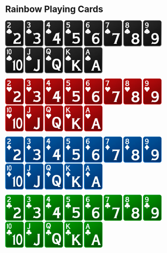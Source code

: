 # Rainbow Playing Cards

<img src="https://github.com/zchepygov/rainbow-playing-cards/blob/master/images/2s.png" alt="2s" width="59px" /> <img src="https://github.com/zchepygov/rainbow-playing-cards/blob/master/images/3s.png" alt="3s" width="59px" /> <img src="https://github.com/zchepygov/rainbow-playing-cards/blob/master/images/4s.png" alt="4s" width="59px" /> <img src="https://github.com/zchepygov/rainbow-playing-cards/blob/master/images/5s.png" alt="5s" width="59px" /> <img src="https://github.com/zchepygov/rainbow-playing-cards/blob/master/images/6s.png" alt="6s" width="59px" /> <img src="https://github.com/zchepygov/rainbow-playing-cards/blob/master/images/7s.png" alt="7s" width="59px" /> <img src="https://github.com/zchepygov/rainbow-playing-cards/blob/master/images/8s.png" alt="8s" width="59px" /> <img src="https://github.com/zchepygov/rainbow-playing-cards/blob/master/images/9s.png" alt="9s" width="59px" /> <img src="https://github.com/zchepygov/rainbow-playing-cards/blob/master/images/Ts.png" alt="Ts" width="59px" /> <img src="https://github.com/zchepygov/rainbow-playing-cards/blob/master/images/Js.png" alt="Js" width="59px" /> <img src="https://github.com/zchepygov/rainbow-playing-cards/blob/master/images/Qs.png" alt="Qs" width="59px" /> <img src="https://github.com/zchepygov/rainbow-playing-cards/blob/master/images/Ks.png" alt="Ks" width="59px" /> <img src="https://github.com/zchepygov/rainbow-playing-cards/blob/master/images/As.png" alt="As" width="59px" />

<img src="https://github.com/zchepygov/rainbow-playing-cards/blob/master/images/2h.png" alt="2h" width="59px" /> <img src="https://github.com/zchepygov/rainbow-playing-cards/blob/master/images/3h.png" alt="3h" width="59px" /> <img src="https://github.com/zchepygov/rainbow-playing-cards/blob/master/images/4h.png" alt="4h" width="59px" /> <img src="https://github.com/zchepygov/rainbow-playing-cards/blob/master/images/5h.png" alt="5h" width="59px" /> <img src="https://github.com/zchepygov/rainbow-playing-cards/blob/master/images/6h.png" alt="6h" width="59px" /> <img src="https://github.com/zchepygov/rainbow-playing-cards/blob/master/images/7h.png" alt="7h" width="59px" /> <img src="https://github.com/zchepygov/rainbow-playing-cards/blob/master/images/8h.png" alt="8h" width="59px" /> <img src="https://github.com/zchepygov/rainbow-playing-cards/blob/master/images/9h.png" alt="9h" width="59px" /> <img src="https://github.com/zchepygov/rainbow-playing-cards/blob/master/images/Th.png" alt="Th" width="59px" /> <img src="https://github.com/zchepygov/rainbow-playing-cards/blob/master/images/Jh.png" alt="Jh" width="59px" /> <img src="https://github.com/zchepygov/rainbow-playing-cards/blob/master/images/Qh.png" alt="Qh" width="59px" /> <img src="https://github.com/zchepygov/rainbow-playing-cards/blob/master/images/Kh.png" alt="Kh" width="59px" /> <img src="https://github.com/zchepygov/rainbow-playing-cards/blob/master/images/Ah.png" alt="Ah" width="59px" />

<img src="https://github.com/zchepygov/rainbow-playing-cards/blob/master/images/2d.png" alt="2d" width="59px" /> <img src="https://github.com/zchepygov/rainbow-playing-cards/blob/master/images/3d.png" alt="3d" width="59px" /> <img src="https://github.com/zchepygov/rainbow-playing-cards/blob/master/images/4d.png" alt="4d" width="59px" /> <img src="https://github.com/zchepygov/rainbow-playing-cards/blob/master/images/5d.png" alt="5d" width="59px" /> <img src="https://github.com/zchepygov/rainbow-playing-cards/blob/master/images/6d.png" alt="6d" width="59px" /> <img src="https://github.com/zchepygov/rainbow-playing-cards/blob/master/images/7d.png" alt="7d" width="59px" /> <img src="https://github.com/zchepygov/rainbow-playing-cards/blob/master/images/8d.png" alt="8d" width="59px" /> <img src="https://github.com/zchepygov/rainbow-playing-cards/blob/master/images/9d.png" alt="9d" width="59px" /> <img src="https://github.com/zchepygov/rainbow-playing-cards/blob/master/images/Td.png" alt="Td" width="59px" /> <img src="https://github.com/zchepygov/rainbow-playing-cards/blob/master/images/Jd.png" alt="Jd" width="59px" /> <img src="https://github.com/zchepygov/rainbow-playing-cards/blob/master/images/Qd.png" alt="Qd" width="59px" /> <img src="https://github.com/zchepygov/rainbow-playing-cards/blob/master/images/Kd.png" alt="Kd" width="59px" /> <img src="https://github.com/zchepygov/rainbow-playing-cards/blob/master/images/Ad.png" alt="Ad" width="59px" />

<img src="https://github.com/zchepygov/rainbow-playing-cards/blob/master/images/2c.png" alt="2c" width="59px" /> <img src="https://github.com/zchepygov/rainbow-playing-cards/blob/master/images/3c.png" alt="3c" width="59px" /> <img src="https://github.com/zchepygov/rainbow-playing-cards/blob/master/images/4c.png" alt="4c" width="59px" /> <img src="https://github.com/zchepygov/rainbow-playing-cards/blob/master/images/5c.png" alt="5c" width="59px" /> <img src="https://github.com/zchepygov/rainbow-playing-cards/blob/master/images/6c.png" alt="6c" width="59px" /> <img src="https://github.com/zchepygov/rainbow-playing-cards/blob/master/images/7c.png" alt="7c" width="59px" /> <img src="https://github.com/zchepygov/rainbow-playing-cards/blob/master/images/8c.png" alt="8c" width="59px" /> <img src="https://github.com/zchepygov/rainbow-playing-cards/blob/master/images/9c.png" alt="9c" width="59px" /> <img src="https://github.com/zchepygov/rainbow-playing-cards/blob/master/images/Tc.png" alt="Tc" width="59px" /> <img src="https://github.com/zchepygov/rainbow-playing-cards/blob/master/images/Jc.png" alt="Jc" width="59px" /> <img src="https://github.com/zchepygov/rainbow-playing-cards/blob/master/images/Qc.png" alt="Qc" width="59px" /> <img src="https://github.com/zchepygov/rainbow-playing-cards/blob/master/images/Kc.png" alt="Kc" width="59px" /> <img src="https://github.com/zchepygov/rainbow-playing-cards/blob/master/images/Ac.png" alt="Ac" width="59px" />
